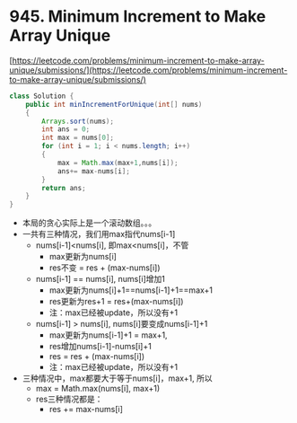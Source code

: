 # 945. Minimum Increment to Make Array Unique

[https://leetcode.com/problems/minimum-increment-to-make-array-unique/submissions/](https://leetcode.com/problems/minimum-increment-to-make-array-unique/submissions/)

```java
class Solution {
    public int minIncrementForUnique(int[] nums) 
    {
        Arrays.sort(nums);
        int ans = 0;
        int max = nums[0];
        for (int i = 1; i < nums.length; i++)
        {
            max = Math.max(max+1,nums[i]);
            ans+= max-nums[i];
        }
        return ans;
    }
}
```

* 本局的贪心实际上是一个滚动数组。。。
* 一共有三种情况，我们用max指代nums\[i-1]
  * nums\[i-1]\<nums\[i], 即max\<nums\[i]，不管
    * max更新为nums\[i]
    * res不变 = res + (max-nums\[i])
  * nums\[i-1] == nums\[i], nums\[i]增加1
    * max更新为nums\[i]+1==nums\[i-1]+1==max+1
    * res更新为res+1 = res+(max-nums\[i])
    * 注：max已经被update，所以没有+1
  * nums\[i-1] > nums\[i], nums\[i]要变成nums\[i-1]+1
    * max更新为nums\[i-1]+1 = max+1,&#x20;
    * res增加nums\[i-1]-nums\[i]+1&#x20;
    * res = res + (max-nums\[i])
    * 注：max已经被update，所以没有+1
* 三种情况中，max都要大于等于nums\[i]，max+1, 所以
  * max = Math.max(nums\[i], max+1)
  * res三种情况都是：
    * res += max-nums\[i]
